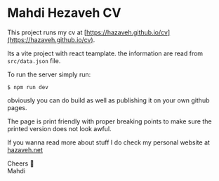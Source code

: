 # Mahdi Hezaveh CV

This project runs my cv at [https://hazaveh.github.io/cv](https://hazaveh.github.io/cv).

Its a vite project with react teamplate. the information are read from `src/data.json` file.

To run the server simply run:

```
$ npm run dev
```

obviously you can do build as well as publishing it on your own github pages.

The page is print friendly with proper breaking points to make sure the printed version does not look awful.

If you wanna read more about stuff I do check my personal website at [hazaveh.net](https://hazaveh.net)

Cheers 🍺<br>
Mahdi
